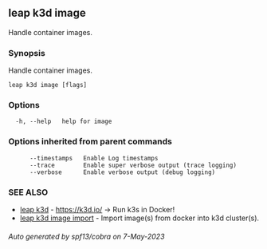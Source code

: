 ## leap k3d image

Handle container images.

### Synopsis

Handle container images.

```
leap k3d image [flags]
```

### Options

```
  -h, --help   help for image
```

### Options inherited from parent commands

```
      --timestamps   Enable Log timestamps
      --trace        Enable super verbose output (trace logging)
      --verbose      Enable verbose output (debug logging)
```

### SEE ALSO

* [leap k3d](leap_k3d.md)	 - https://k3d.io/ -> Run k3s in Docker!
* [leap k3d image import](leap_k3d_image_import.md)	 - Import image(s) from docker into k3d cluster(s).

###### Auto generated by spf13/cobra on 7-May-2023
